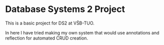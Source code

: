 # Database Systems 2 Project

This is a basic project for DS2 at VŠB-TUO.

In here I have tried making my own system that would use annotations and reflection for automated CRUD creation.
